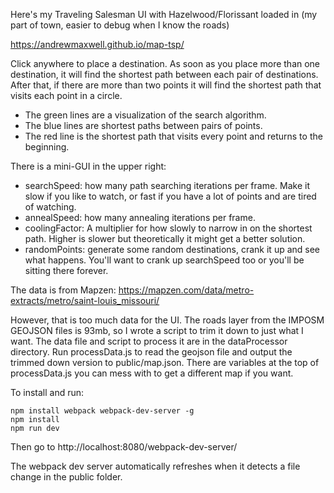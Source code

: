 Here's my Traveling Salesman UI with Hazelwood/Florissant loaded in (my part of town, easier to debug when I know the roads)

https://andrewmaxwell.github.io/map-tsp/

Click anywhere to place a destination. As soon as you place more than one destination, it will find the shortest path between each pair of destinations. After that, if there are more than two points it will find the shortest path that visits each point in a circle.

* The green lines are a visualization of the search algorithm.
* The blue lines are shortest paths between pairs of points.
* The red line is the shortest path that visits every point and returns to the beginning.

There is a mini-GUI in the upper right:
* searchSpeed: how many path searching iterations per frame. Make it slow if you like to watch, or fast if you have a lot of points and are tired of watching.
* annealSpeed: how many annealing iterations per frame.
* coolingFactor: A multiplier for how slowly to narrow in on the shortest path. Higher is slower but theoretically it might get a better solution.
* randomPoints: generate some random destinations, crank it up and see what happens. You'll want to crank up searchSpeed too or you'll be sitting there forever.



The data is from Mapzen: https://mapzen.com/data/metro-extracts/metro/saint-louis_missouri/

However, that is too much data for the UI. The roads layer from the IMPOSM GEOJSON files is 93mb, so I wrote a script to trim it down to just what I want. The data file and script to process it are in the dataProcessor directory. Run processData.js to read the geojson file and output the trimmed down version to public/map.json. There are variables at the top of processData.js you can mess with to get a different map if you want.

To install and run:
```
npm install webpack webpack-dev-server -g
npm install
npm run dev
```

Then go to http://localhost:8080/webpack-dev-server/

The webpack dev server automatically refreshes when it detects a file change in the public folder.
